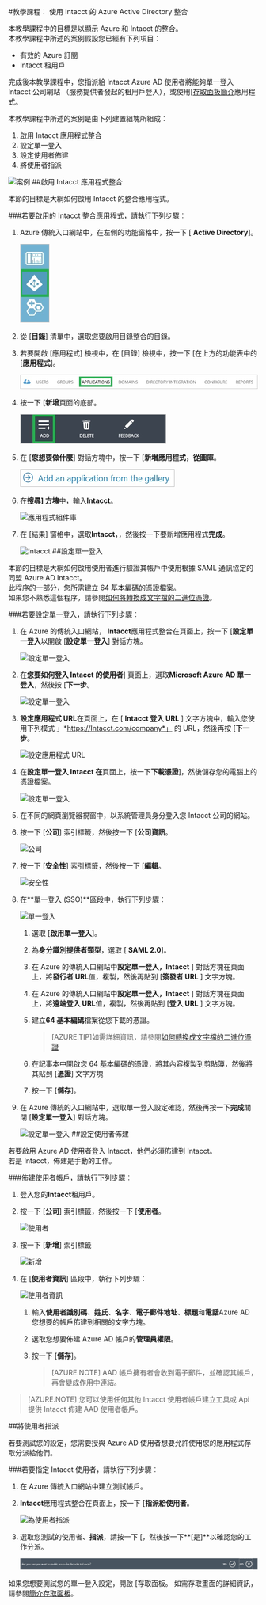 <properties 
    pageTitle="教學課程︰ Azure Active Directory 整合 Intacct |Microsoft Azure" 
    description="瞭解如何使用 Intacct 與 Azure Active Directory 啟用單一登入，自動化佈建和更多 ！" 
    services="active-directory" 
    authors="jeevansd"  
    documentationCenter="na" 
    manager="femila"/>
<tags 
    ms.service="active-directory" 
    ms.devlang="na" 
    ms.topic="article" 
    ms.tgt_pltfrm="na" 
    ms.workload="identity" 
    ms.date="09/29/2016" 
    ms.author="jeedes" />

#<a name="tutorial-azure-active-directory-integration-with-intacct"></a>教學課程︰ 使用 Intacct 的 Azure Active Directory 整合
  
本教學課程中的目標是以顯示 Azure 和 Intacct 的整合。  
本教學課程中所述的案例假設您已經有下列項目︰

-   有效的 Azure 訂閱
-   Intacct 租用戶
  
完成後本教學課程中，您指派給 Intacct Azure AD 使用者將能夠單一登入 Intacct 公司網站 （服務提供者發起的租用戶登入），或使用[[存取面板簡介](active-directory-saas-access-panel-introduction.md)應用程式。
  
本教學課程中所述的案例是由下列建置組塊所組成︰

1.  啟用 Intacct 應用程式整合
2.  設定單一登入
3.  設定使用者佈建
4.  將使用者指派

![案例](./media/active-directory-saas-intacct-tutorial/IC790030.png "案例")
##<a name="enabling-the-application-integration-for-intacct"></a>啟用 Intacct 應用程式整合
  
本節的目標是大綱如何啟用 Intacct 的整合應用程式。

###<a name="to-enable-the-application-integration-for-intacct-perform-the-following-steps"></a>若要啟用的 Intacct 整合應用程式，請執行下列步驟︰

1.  Azure 傳統入口網站中，在左側的功能窗格中，按一下 [ **Active Directory**]。

    ![Active Directory](./media/active-directory-saas-intacct-tutorial/IC700993.png "Active Directory")

2.  從 [**目錄**] 清單中，選取您要啟用目錄整合的目錄。

3.  若要開啟 [應用程式] 檢視中，在 [目錄] 檢視中，按一下 [在上方的功能表中的 [**應用程式**]。

    ![應用程式](./media/active-directory-saas-intacct-tutorial/IC700994.png "應用程式")

4.  按一下 [**新增**頁面的底部。

    ![新增應用程式](./media/active-directory-saas-intacct-tutorial/IC749321.png "新增應用程式")

5.  在 [**您想要做什麼**] 對話方塊中，按一下 [**新增應用程式，從圖庫**。

    ![新增 gallerry 應用程式](./media/active-directory-saas-intacct-tutorial/IC749322.png "新增 gallerry 應用程式")

6.  在**搜尋] 方塊**中，輸入**Intacct**。

    ![應用程式組件庫](./media/active-directory-saas-intacct-tutorial/IC790031.png "應用程式組件庫")

7.  在 [結果] 窗格中，選取**Intacct**，，然後按一下要新增應用程式**完成**。

    ![Intacct](./media/active-directory-saas-intacct-tutorial/IC790032.png "Intacct")
##<a name="configuring-single-sign-on"></a>設定單一登入
  
本節的目標是大綱如何啟用使用者進行驗證其帳戶中使用根據 SAML 通訊協定的同盟 Azure AD Intacct。  
此程序的一部分，您所需建立 64 基本編碼的憑證檔案。  
如果您不熟悉這個程序，請參閱[如何將轉換成文字檔的二進位憑證](http://youtu.be/PlgrzUZ-Y1o)。

###<a name="to-configure-single-sign-on-perform-the-following-steps"></a>若要設定單一登入，請執行下列步驟︰

1.  在 Azure 的傳統入口網站， **Intacct**應用程式整合在頁面上，按一下 [**設定單一登入**以開啟 [**設定單一登入**] 對話方塊。

    ![設定單一登入](./media/active-directory-saas-intacct-tutorial/IC790033.png "設定單一登入")

2.  在**您要如何登入 Intacct 的使用者**] 頁面上，選取**Microsoft Azure AD 單一登入**，然後按 [**下一步**。

    ![設定單一登入](./media/active-directory-saas-intacct-tutorial/IC790034.png "設定單一登入")

3.  **設定應用程式 URL**在頁面上，在 [ **Intacct 登入 URL** ] 文字方塊中，輸入您使用下列模式 」*https://Intacct.com/company*」 的 URL，然後再按 [**下一步**。

    ![設定應用程式 URL](./media/active-directory-saas-intacct-tutorial/IC790035.png "設定應用程式 URL")

4.  在**設定單一登入 Intacct 在**頁面上，按一下**下載憑證**]，然後儲存您的電腦上的憑證檔案。

    ![設定單一登入](./media/active-directory-saas-intacct-tutorial/IC790036.png "設定單一登入")

5.  在不同的網頁瀏覽器視窗中，以系統管理員身分登入您 Intacct 公司的網站。

6.  按一下 [**公司**] 索引標籤，然後按一下 [**公司資訊**。

    ![公司](./media/active-directory-saas-intacct-tutorial/IC790037.png "公司")

7.  按一下 [**安全性**] 索引標籤，然後按一下 [**編輯**。

    ![安全性](./media/active-directory-saas-intacct-tutorial/IC790038.png "安全性")

8.  在**單一登入 (SSO)**區段中，執行下列步驟︰

    ![單一登入](./media/active-directory-saas-intacct-tutorial/IC790039.png "單一登入")

    1.  選取 [**啟用單一登入**]。
    2.  為**身分識別提供者類型**，選取 [ **SAML 2.0**]。
    3.  在 Azure 的傳統入口網站中**設定單一登入，Intacct** ] 對話方塊在頁面上，將**發行者 URL**值，複製，然後再貼到 [**簽發者 URL** ] 文字方塊。
    4.  在 Azure 的傳統入口網站中**設定單一登入，Intacct** ] 對話方塊在頁面上，將**遠端登入 URL**值，複製，然後再貼到 [**登入 URL** ] 文字方塊。
    5.  建立**64 基本編碼**檔案從您下載的憑證。
        
        >[AZURE.TIP]如需詳細資訊，請參閱[如何轉換成文字檔的二進位憑證](http://youtu.be/PlgrzUZ-Y1o)

    6.  在記事本中開啟您 64 基本編碼的憑證，將其內容複製到剪貼簿，然後將其貼到 [**憑證**] 文字方塊
    7.  按一下 [**儲存**]。

9.  在 Azure 傳統的入口網站中，選取單一登入設定確認，然後再按一下**完成**關閉 [**設定單一登入**] 對話方塊。

    ![設定單一登入](./media/active-directory-saas-intacct-tutorial/IC790040.png "設定單一登入")
##<a name="configuring-user-provisioning"></a>設定使用者佈建
  
若要啟用 Azure AD 使用者登入 Intacct，他們必須佈建到 Intacct。  
若是 Intacct，佈建是手動的工作。

###<a name="to-provision-a-user-accounts-perform-the-following-steps"></a>佈建使用者帳戶，請執行下列步驟︰

1.  登入您的**Intacct**租用戶。

2.  按一下 [**公司**] 索引標籤，然後按一下 [**使用者**。

    ![使用者](./media/active-directory-saas-intacct-tutorial/IC790041.png "使用者")

3.  按一下 [**新增**] 索引標籤

    ![新增](./media/active-directory-saas-intacct-tutorial/IC790042.png "新增")

4.  在 [**使用者資訊**] 區段中，執行下列步驟︰

    ![使用者資訊](./media/active-directory-saas-intacct-tutorial/IC790043.png "使用者資訊")

    1.  輸入**使用者識別碼**、**姓氏**、**名字**、**電子郵件地址**、**標題**和**電話**Azure AD 您想要的帳戶佈建到相關的文字方塊。
    2.  選取您想要佈建 Azure AD 帳戶的**管理員權限**。
    3.  按一下 [**儲存**]。
        
        >[AZURE.NOTE] AAD 帳戶擁有者會收到電子郵件，並確認其帳戶，再會變成作用中連結。

>[AZURE.NOTE] 您可以使用任何其他 Intacct 使用者帳戶建立工具或 Api 提供 Intacct 佈建 AAD 使用者帳戶。

##<a name="assigning-users"></a>將使用者指派
  
若要測試您的設定，您需要授與 Azure AD 使用者想要允許使用您的應用程式存取分派給他們。

###<a name="to-assign-users-to-intacct-perform-the-following-steps"></a>若要指定 Intacct 使用者，請執行下列步驟︰

1.  在 Azure 傳統入口網站中建立測試帳戶。

2.  **Intacct**應用程式整合在頁面上，按一下 [**指派給使用者**。

    ![為使用者指派](./media/active-directory-saas-intacct-tutorial/IC790044.png "為使用者指派")

3.  選取您測試的使用者、**指派**，請按一下 [，然後按一下**[是]**以確認您的工作分派。

    ![[是]](./media/active-directory-saas-intacct-tutorial/IC767830.png "[是]")
  
如果您想要測試您的單一登入設定，開啟 [存取面板。 如需存取畫面的詳細資訊，請參閱[簡介存取面板](active-directory-saas-access-panel-introduction.md)。